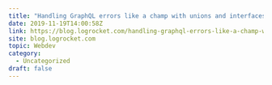 ```yaml
---
title: "Handling GraphQL errors like a champ with unions and interfaces"
date: 2019-11-19T14:00:58Z
link: https://blog.logrocket.com/handling-graphql-errors-like-a-champ-with-unions-and-interfaces/?utm_medium=RSS&utm_source=hune
site: blog.logrocket.com
topic: Webdev
category:
  - Uncategorized
draft: false
---
```

